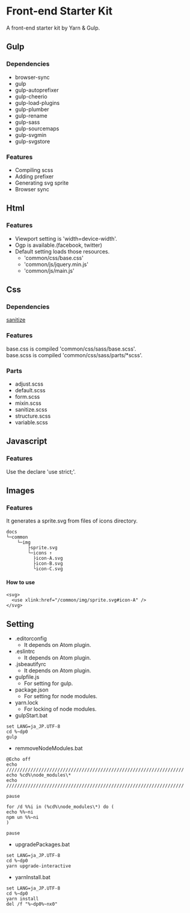 # Front-end Starter Kit

A front-end starter kit by Yarn & Gulp.

## Gulp

### Dependencies
 - browser-sync
 - gulp
 - gulp-autoprefixer
 - gulp-cheerio
 - gulp-load-plugins
 - gulp-plumber
 - gulp-rename
 - gulp-sass
 - gulp-sourcemaps
 - gulp-svgmin
 - gulp-svgstore

### Features
 - Compiling scss
 - Adding prefixer
 - Generating svg sprite
 - Browser sync

## Html

### Features

 - Viewport setting is 'width=device-width'.
 - Ogp is available.(facebook, twitter)
 - Default setting loads those resources.
    - 'common/css/base.css'
    - 'common/js/jquery.min.js'
    - 'common/js/main.js'

## Css

### Dependencies

[sanitize](https://github.com/jonathantneal/sanitize.css)

### Features

base.css is compiled 'common/css/sass/base.scss'.  
base.scss is compiled 'common/css/sass/parts/\*scss'.

### Parts

 - adjust.scss
 - default.scss
 - form.scss
 - mixin.scss
 - sanitize.scss
 - structure.scss
 - variable.scss

## Javascript

### Features

Use the declare 'use strict;'.

## Images

### Features

It generates a sprite.svg from files of icons directory.

```
docs
└─common
    └─img
        ├sprite.svg
        └─icons ↑
          ├icon-A.svg
          ├icon-B.svg
          └icon-C.svg
```

#### How to use

```
<svg>
  <use xlink:href="/common/img/sprite.svg#icon-A" />
</svg>
```

## Setting

 - .editorconfig
    - It depends on Atom plugin.
 - .eslintrc
    - It depends on Atom plugin.
 - .jsbeautifyrc
    - It depends on Atom plugin.
 - gulpfile.js
    - For setting for gulp.
 - package.json
    - For setting for node modules.
 - yarn.lock
    - For locking of node modules.
 - gulpStart.bat
```
set LANG=ja_JP.UTF-8
cd %~dp0
gulp
```
 - remmoveNodeModules.bat
 ```
 @Echo off
 echo //////////////////////////////////////////////////////////////////
 echo %cd%\node_modules\*
 echo //////////////////////////////////////////////////////////////////

 pause

 for /d %%i in (%cd%\node_modules\*) do (
 echo %%~ni
 npm un %%~ni
 )

 pause
 ```
 - upgradePackages.bat
 ```
 set LANG=ja_JP.UTF-8
 cd %~dp0
 yarn upgrade-interactive
 ```
 - yarnInstall.bat
 ```
 set LANG=ja_JP.UTF-8
 cd %~dp0
 yarn install
 del /f "%~dp0%~nx0"
 ```
